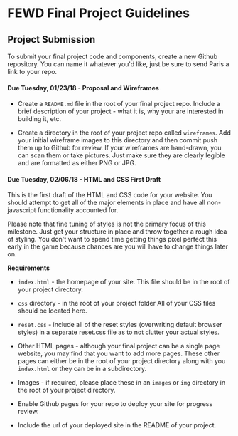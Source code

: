 # FEWD Final Project Guidelines

## Project Submission

To submit your final project code and components, create a new Github repository. You can name it whatever you'd like, just be sure to send Paris a link to your repo.

#### Due Tuesday, 01/23/18 - Proposal and Wireframes

- Create a `README.md` file in the root of your final project repo. Include a brief description of your project - what it is, why your are interested in building it, etc.

- Create a directory in the root of your project repo called `wireframes`. Add your initial wireframe images to this directory and then commit push them up to Github for review. If your wireframes are hand-drawn, you can scan them or take pictures. Just make sure they are clearly legible and are formatted as either PNG or JPG.

#### Due Tuesday, 02/06/18 - HTML and CSS First Draft

This is the first draft of the HTML and CSS code for your website. You should attempt to get all of the major elements in place and have all non-javascript functionality accounted for.

Please note that fine tuning of styles is not the primary focus of this milestone. Just get your structure in place and throw together a rough idea of styling. You don't want to spend time getting things pixel perfect this early in the game because chances are you will have to change things later on.

**Requirements**

- `index.html` - the homepage of your site. This file should be in the root of your project directory.

- `css` directory - in the root of your project folder All of your CSS files should be located here.

- `reset.css` - include all of the reset styles (overwriting default browser styles) in a separate reset.css file as to not clutter your actual styles.

- Other HTML pages - although your final project can be a single page website, you may find that you want to add more pages. These other pages can either be in the root of your project directory along with you `index.html` or they can be in a subdirectory.

- Images - if required, please place these in an `images` or `img` directory in the root of your project directory.

- Enable Github pages for your repo to deploy your site for progress review.

- Include the url of your deployed site in the README of your project.

